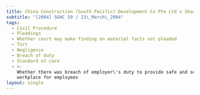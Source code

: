 ```yaml
---
title: China Construction (South Pacific) Development Co Pte Ltd v Shao Hai
subtitle: "[2004] SGHC 59 / 23\_March\_2004"
tags:
  - Civil Procedure
  - Pleadings
  - Whether court may make finding on material facts not pleaded
  - Tort
  - Negligence
  - Breach of duty
  - Standard of care
  - >-
    Whether there was breach of employer\'s duty to provide safe and secure
    workplace for employees
layout: single
---
```


